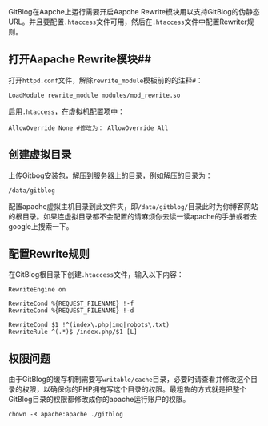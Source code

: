<!--
author: jockchou
date: 2015-07-22
title: 在Apache上运行GitBlog
tags: GitBlog
category: GitBlog
status: publish
summary: GitBlog在Aapche上运行需要开启Aapche Rewrite模块以支持GitBlog的伪静态URL。并且要配置.htaccess文件可用，然后在.htaccess文件中配置Rewriter规则。
-->

GitBlog在Aapche上运行需要开启Aapche Rewrite模块用以支持GitBlog的伪静态URL。并且要配置`.htaccess`文件可用，然后在`.htaccess`文件中配置Rewriter规则。


## 打开Aapache Rewrite模块##


打开`httpd.conf`文件，解除`rewrite_module`模板前的的注释`#`：

```
LoadModule rewrite_module modules/mod_rewrite.so
```

启用`.htaccess`，在虚拟机配置项中：

```
AllowOverride None #修改为： AllowOverride All
```

## 创建虚拟目录 ##
上传Gitbog安装包，解压到服务器上的目录，例如解压的目录为：

```
/data/gitblog
```

配置apache虚拟主机目录到此文件夹，即`/data/gitblog/`目录此时为你博客网站的根目录。如果连虚拟目录都不会配置的请麻烦你去读一读apache的手册或者去google上搜索一下。


## 配置Rewrite规则 ##

在GitBlog根目录下创建`.htaccess`文件，输入以下内容：

```
RewriteEngine on

RewriteCond %{REQUEST_FILENAME} !-f
RewriteCond %{REQUEST_FILENAME} !-d

RewriteCond $1 !^(index\.php|img|robots\.txt)
RewriteRule ^(.*)$ /index.php/$1 [L]
```

## 权限问题 ##

由于GitBlog的缓存机制需要写`writable/cache`目录，必要时请查看并修改这个目录的权限，以确保你的PHP拥有写这个目录的权限。最粗鲁的方式就是把整个GitBlog目录的权限都修改成你的apache运行账户的权限。

```
chown -R apache:apache ./gitblog
```